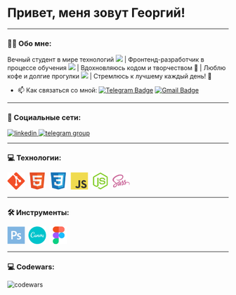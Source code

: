 
# Привет, меня зовут Георгий!

---

### :man_technologist: Обо мне:

Вечный студент в мире технологий <img src="https://media.giphy.com/media/VgCDAzcKvsR6OM0uWg/giphy.gif" width="30"> | Фронтенд-разработчик в процессе обучения <img src="https://media.giphy.com/media/WUlplcMpOCEmTGBtBW/giphy.gif" width="30px"> | Вдохновляюсь кодом и творчеством 🎨 | Люблю кофе и долгие прогулки <img src="https://media.giphy.com/media/pzC35gqL7UX1cdnAR2/giphy.gif" width="30px"> | Стремлюсь к лучшему каждый день! 🌟





- :mailbox: Как связаться со мной:   [![Telegram Badge](https://img.shields.io/badge/-gera_brant-blue?style=flat&logo=Telegram&logoColor=white)](https://t.me/gera_brant) [![Gmail Badge](https://img.shields.io/badge/-Gmail-red?style=flat&logo=Gmail&logoColor=white)](mailto:georgiy.brantov@gmail.com)

---

### 🤝 Социальные сети:

  <div id="badges">
    <a href="https://www.linkedin.com/in/georgii-brantov/" target="_blank">
      <img src="https://cdn-icons-png.flaticon.com/512/2504/2504799.png" width="40" height="40" alt="linkedin" />
    </a>
    <a href="https://t.me/gera_brant" target="_blank">
      <img src="https://cdn-icons-png.flaticon.com/512/2111/2111646.png" width="40" height="40" alt="telegram group" />
    </a>
    
   
   
  </div>

---

### 💻 Технологии:

<div>
  <img src="https://github.com/devicons/devicon/blob/master/icons/git/git-original.svg" title="git" alt="git" width="40" height="40"/>&nbsp
  <img src="https://github.com/devicons/devicon/blob/master/icons/html5/html5-original.svg" title="html5" alt="html5" width="40" height="40"/>&nbsp
  <img src="https://github.com/devicons/devicon/blob/master/icons/css3/css3-original.svg" title="css" alt="css" width="40" height="40"/>&nbsp
  <img src="https://github.com/devicons/devicon/blob/master/icons/javascript/javascript-original.svg" title="javascript" alt="javascript" width="40" height="40"/>&nbsp
  <img src="https://github.com/devicons/devicon/blob/master/icons/nodejs/nodejs-original.svg" title="nodejs" alt="nodejs" width="40" height="40"/>&nbsp
  <img src="https://github.com/devicons/devicon/blob/master/icons/sass/sass-original.svg" title="sass/scss" alt="sass/scss" width="40" height="40"/>&nbsp;
  <!-- <img src="https://github.com/devicons/devicon/blob/master/icons/redux/redux-original.svg" title="redux" alt="redux" width="40" height="40"/>&nbsp; -->
</div>

---

### 🛠 Инструменты:

<div>
  <img src="https://github.com/devicons/devicon/blob/master/icons/photoshop/photoshop-plain.svg" title="photoshop" alt="photoshop" width="40" height="40"/>&nbsp;
  <img src="https://github.com/devicons/devicon/blob/master/icons/canva/canva-original.svg" title="canva" alt="canva" width="40" height="40"/>&nbsp;
  <img src="https://github.com/devicons/devicon/blob/master/icons/figma/figma-original.svg" title="figma" alt="figma" width="40" height="40"/>&nbsp;
</div>

---


### 💻 Codewars:

![codewars](https://www.codewars.com/users/Brantov/badges/large)

